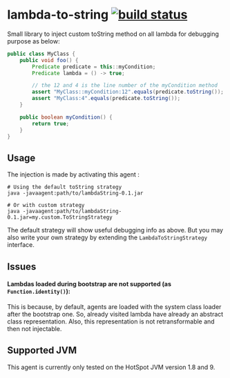 # lambda-to-string [![build status](https://gitlab.com/TurpIF/lambda-to-string/badges/master/build.svg)](https://gitlab.com/TurpIF/lambda-to-string/commits/master)

Small library to inject custom toString method on all lambda for debugging purpose as below:

```java
public class MyClass {
    public void foo() {
        Predicate predicate = this::myCondition;
        Predicate lambda = () -> true;

        // the 12 and 4 is the line number of the myCondition method
        assert "MyClass::myCondition:12".equals(predicate.toString());
        assert "MyClass:4".equals(predicate.toString());
    }

    public boolean myCondition() {
        return true;
    }
}
```

## Usage

The injection is made by activating this agent :
```shell
# Using the default toString strategy
java -javaagent:path/to/lambdaString-0.1.jar

# Or with custom strategy
java -javaagent:path/to/lambdaString-0.1.jar=my.custom.ToStringStrategy
```

The default strategy will show useful debugging info as above. But you may also write your own strategy by extending
the `LambdaToStringStrategy` interface.


## Issues

#### Lambdas loaded during bootstrap are not supported (as `Function.identity()`):

This is because, by default, agents are loaded with the system class loader after the bootstrap one.
So, already visited lambda have already an abstract class representation. Also, this representation is not
retransformable and then not injectable.

## Supported JVM

This agent is currently only tested on the HotSpot JVM version 1.8 and 9.
